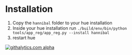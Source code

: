 # Installation

1. Copy the `hannibal` folder to your hue installation
2. Inside your hue installation run `./build/env/bin/python tools/app_reg/app_reg.py --install hannibal`
3. restart hue

[![githalytics.com alpha](https://cruel-carlota.pagodabox.com/e1b6f5337110f642dd3ef632e9eb3faa "githalytics.com")](http://githalytics.com/ymc/hannibal-hue)
